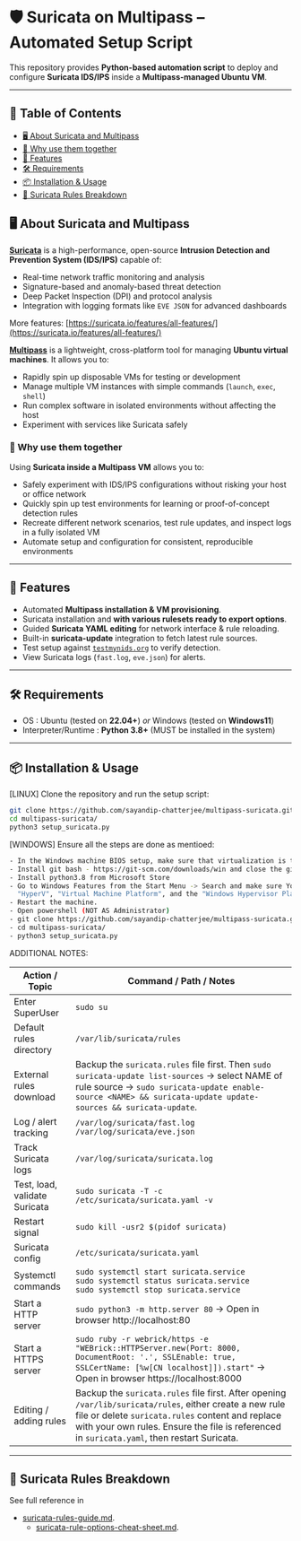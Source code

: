 # 🛡️ Suricata on Multipass – Automated Setup Script  

This repository provides **Python-based automation script** to deploy and configure **Suricata IDS/IPS** inside a **Multipass-managed Ubuntu VM**.

---

## 📑 Table of Contents

- [🖥️ About Suricata and Multipass](#️-about-suricata-and-multipass)
- [🔗 Why use them together](#-why-use-them-together)
- [🚀 Features](#-features)
- [🛠️ Requirements](#️-requirements)
- [📦 Installation & Usage](#-installation--usage)
- [📜 Suricata Rules Breakdown](#-suricata-rules-breakdown)

## 🖥️ About Suricata and Multipass  

**[Suricata](https://suricata.io/)** is a high-performance, open-source **Intrusion Detection and Prevention System (IDS/IPS)** capable of:  

- Real-time network traffic monitoring and analysis  
- Signature-based and anomaly-based threat detection  
- Deep Packet Inspection (DPI) and protocol analysis  
- Integration with logging formats like `EVE JSON` for advanced dashboards  

More features: [https://suricata.io/features/all-features/](https://suricata.io/features/all-features/)  

**[Multipass](https://multipass.run/)** is a lightweight, cross-platform tool for managing **Ubuntu virtual machines**. It allows you to:  

- Rapidly spin up disposable VMs for testing or development  
- Manage multiple VM instances with simple commands (`launch`, `exec`, `shell`)  
- Run complex software in isolated environments without affecting the host  
- Experiment with services like Suricata safely  

### 🔗 Why use them together  

Using **Suricata inside a Multipass VM** allows you to:  

- Safely experiment with IDS/IPS configurations without risking your host or office network  
- Quickly spin up test environments for learning or proof-of-concept detection rules  
- Recreate different network scenarios, test rule updates, and inspect logs in a fully isolated VM  
- Automate setup and configuration for consistent, reproducible environments  

---

## 🚀 Features  
- Automated **Multipass installation & VM provisioning**.
- Suricata installation and **with various rulesets ready to export options**.  
- Guided **Suricata YAML editing** for network interface & rule reloading.  
- Built-in **suricata-update** integration to fetch latest rule sources.  
- Test setup against [`testmynids.org`](http://testmynids.org/uid/index.html) to verify detection.  
- View Suricata logs (`fast.log`, `eve.json`) for alerts.  

---

## 🛠️ Requirements  
- OS : Ubuntu (tested on **22.04+**) _or_ Windows (tested on **Windows11**)
- Interpreter/Runtime : **Python 3.8+** (MUST be installed in the system)

---

## 📦 Installation & Usage  

[LINUX] Clone the repository and run the setup script:
```bash
git clone https://github.com/sayandip-chatterjee/multipass-suricata.git
cd multipass-suricata/
python3 setup_suricata.py
```

[WINDOWS] Ensure all the steps are done as mentioed:
```bash
- In the Windows machine BIOS setup, make sure that virtualization is turned on
- Install git bash - https://git-scm.com/downloads/win and close the git bash window, do not clone yet.
- Install python3.8 from Microsoft Store
- Go to Windows Features from the Start Menu -> Search and make sure You enable the
  "HyperV", "Virtual Machine Platform", and the "Windows Hypervisor Platform" to run the VM.
- Restart the machine.
- Open powershell (NOT AS Administrator)
- git clone https://github.com/sayandip-chatterjee/multipass-suricata.git
- cd multipass-suricata/
- python3 setup_suricata.py
```

ADDITIONAL NOTES:

| Action / Topic | Command / Path / Notes |
|----------------|----------------------|
| Enter SuperUser | `sudo su` |
| Default rules directory | `/var/lib/suricata/rules` |
| External rules download | Backup the `suricata.rules` file first. Then `sudo suricata-update list-sources` → select NAME of rule source → `sudo suricata-update enable-source <NAME> && suricata-update update-sources && suricata-update`. |
| Log / alert tracking | `/var/log/suricata/fast.log` <br> `/var/log/suricata/eve.json` |
| Track Suricata logs | `/var/log/suricata/suricata.log` |
| Test, load, validate Suricata | `sudo suricata -T -c /etc/suricata/suricata.yaml -v` |
| Restart signal | `sudo kill -usr2 $(pidof suricata)` |
| Suricata config | `/etc/suricata/suricata.yaml` |
| Systemctl commands | `sudo systemctl start suricata.service` <br> `sudo systemctl status suricata.service` <br> `sudo systemctl stop suricata.service` |
| Start a HTTP server | `sudo python3 -m http.server 80` -> Open in browser http://localhost:80 |
| Start a HTTPS server | `sudo ruby -r webrick/https -e "WEBrick::HTTPServer.new(Port: 8000, DocumentRoot: '.', SSLEnable: true, SSLCertName: [%w[CN localhost]]).start"` -> Open in browser https://localhost:8000|
| Editing / adding rules | Backup the `suricata.rules` file first. After opening `/var/lib/suricata/rules`, either create a new rule file or delete `suricata.rules` content and replace with your own rules. Ensure the file is referenced in `suricata.yaml`, then restart Suricata.|

---

## 📜 Suricata Rules Breakdown

See full reference in 
- [suricata-rules-guide.md](./suricata-rules-guide.md).
  - [suricata-rule-options-cheat-sheet.md](./suricata-rule-options-cheat-sheet.md).
  




